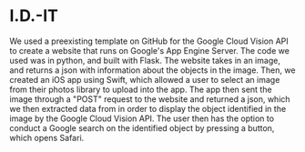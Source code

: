 # I.D.-IT
We used a preexisting template on GitHub for the Google Cloud Vision API to create a website that runs on Google's App Engine Server. The code we used was in python, and built with Flask. The website takes in an image, and returns a json with information about the objects in the image. Then, we created an iOS app using Swift, which allowed a user to select an image from their photos library to upload into the app. The app then sent the image through a "POST" request to the website and returned a json, which we then extracted data from in order to display the object identified in the image by the Google Cloud Vision API. The user then has the option to conduct a Google search on the identified object by pressing a button, which opens Safari.
